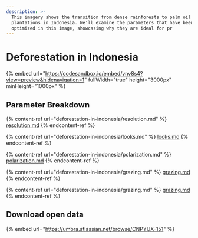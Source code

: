 ```yaml
---
description: >-
  This imagery shows the transition from dense rainforests to palm oil
  plantations in Indonesia. We'll examine the parameters that have been
  optimized in this image, showcasing why they are ideal for pr
---
```


# Deforestation in Indonesia

{% embed url="https://codesandbox.io/embed/vnv8s4?view=preview&hidenavigation=1" fullWidth="true" height="3000px" minHeight="1000px" %}

## Parameter Breakdown

{% content-ref url="deforestation-in-indonesia/resolution.md" %}
[resolution.md](deforestation-in-indonesia/resolution.md)
{% endcontent-ref %}

{% content-ref url="deforestation-in-indonesia/looks.md" %}
[looks.md](deforestation-in-indonesia/looks.md)
{% endcontent-ref %}

{% content-ref url="deforestation-in-indonesia/polarization.md" %}
[polarization.md](deforestation-in-indonesia/polarization.md)
{% endcontent-ref %}

{% content-ref url="deforestation-in-indonesia/grazing.md" %}
[grazing.md](deforestation-in-indonesia/grazing.md)
{% endcontent-ref %}

{% content-ref url="deforestation-in-indonesia/grazing.md" %}
[grazing.md](deforestation-in-indonesia/grazing.md)
{% endcontent-ref %}

## Download open data

{% embed url="https://umbra.atlassian.net/browse/CNPYUX-151" %}

